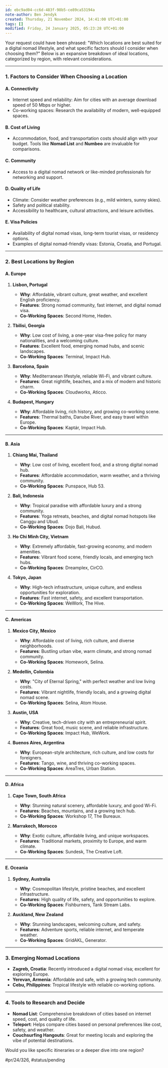```yaml
---
id: ebc9ad04-cc6d-483f-98b5-ce89ca53194a
note-author: Ben Jendyk
created: Thursday, 21 November 2024, 14:41:00 UTC+01:00
tags: []
modified: Friday, 24 January 2025, 05:23:28 UTC+01:00
---
```


Your request could have been phrased: "Which locations are best suited for a digital nomad lifestyle, and what specific factors should I consider when choosing them?" Below is an expansive breakdown of ideal locations, categorized by region, with relevant considerations.

* * *

### **1. Factors to Consider When Choosing a Location**

#### A. **Connectivity**

- Internet speed and reliability: Aim for cities with an average download speed of 50 Mbps or higher.
- Co-working spaces: Research the availability of modern, well-equipped spaces.

#### B. **Cost of Living**

- Accommodation, food, and transportation costs should align with your budget. Tools like **Nomad List** and **Numbeo** are invaluable for comparisons.

#### C. **Community**

- Access to a digital nomad network or like-minded professionals for networking and support.

#### D. **Quality of Life**

- Climate: Consider weather preferences (e.g., mild winters, sunny skies).
- Safety and political stability.
- Accessibility to healthcare, cultural attractions, and leisure activities.

#### E. **Visa Policies**

- Availability of digital nomad visas, long-term tourist visas, or residency options.
- Examples of digital nomad-friendly visas: Estonia, Croatia, and Portugal.
* * *

### **2. Best Locations by Region**

#### **A. Europe**

1. **Lisbon, Portugal**

	 - **Why**: Affordable, vibrant culture, great weather, and excellent English proficiency.
	 - **Features**: Strong nomad community, fast internet, and digital nomad visa.
	 - **Co-Working Spaces**: Second Home, Heden.
2. **Tbilisi, Georgia**

	 - **Why**: Low cost of living, a one-year visa-free policy for many nationalities, and a welcoming culture.
	 - **Features**: Excellent food, emerging nomad hubs, and scenic landscapes.
	 - **Co-Working Spaces**: Terminal, Impact Hub.
3. **Barcelona, Spain**

	 - **Why**: Mediterranean lifestyle, reliable Wi-Fi, and vibrant culture.
	 - **Features**: Great nightlife, beaches, and a mix of modern and historic charm.
	 - **Co-Working Spaces**: Cloudworks, Aticco.
4. **Budapest, Hungary**

	 - **Why**: Affordable living, rich history, and growing co-working scene.
	 - **Features**: Thermal baths, Danube River, and easy travel within Europe.
	 - **Co-Working Spaces**: Kaptár, Impact Hub.
* * *

#### **B. Asia**

1. **Chiang Mai, Thailand**

	 - **Why**: Low cost of living, excellent food, and a strong digital nomad hub.
	 - **Features**: Affordable accommodation, warm weather, and a thriving community.
	 - **Co-Working Spaces**: Punspace, Hub 53.
2. **Bali, Indonesia**

	 - **Why**: Tropical paradise with affordable luxury and a strong community.
	 - **Features**: Yoga retreats, beaches, and digital nomad hotspots like Canggu and Ubud.
	 - **Co-Working Spaces**: Dojo Bali, Hubud.
3. **Ho Chi Minh City, Vietnam**

	 - **Why**: Extremely affordable, fast-growing economy, and modern amenities.
	 - **Features**: Vibrant food scene, friendly locals, and emerging tech hubs.
	 - **Co-Working Spaces**: Dreamplex, CirCO.
4. **Tokyo, Japan**

	 - **Why**: High-tech infrastructure, unique culture, and endless opportunities for exploration.
	 - **Features**: Fast internet, safety, and excellent transportation.
	 - **Co-Working Spaces**: WeWork, The Hive.
* * *

#### **C. Americas**

1. **Mexico City, Mexico**

	 - **Why**: Affordable cost of living, rich culture, and diverse neighborhoods.
	 - **Features**: Bustling urban vibe, warm climate, and strong nomad community.
	 - **Co-Working Spaces**: Homework, Selina.
2. **Medellín, Colombia**

	 - **Why**: "City of Eternal Spring," with perfect weather and low living costs.
	 - **Features**: Vibrant nightlife, friendly locals, and a growing digital nomad scene.
	 - **Co-Working Spaces**: Selina, Atom House.
3. **Austin, USA**

	 - **Why**: Creative, tech-driven city with an entrepreneurial spirit.
	 - **Features**: Great food, music scene, and reliable infrastructure.
	 - **Co-Working Spaces**: Impact Hub, WeWork.
4. **Buenos Aires, Argentina**

	 - **Why**: European-style architecture, rich culture, and low costs for foreigners.
	 - **Features**: Tango, wine, and thriving co-working spaces.
	 - **Co-Working Spaces**: AreaTres, Urban Station.
* * *

#### **D. Africa**

1. **Cape Town, South Africa**

	 - **Why**: Stunning natural scenery, affordable luxury, and good Wi-Fi.
	 - **Features**: Beaches, mountains, and a growing tech hub.
	 - **Co-Working Spaces**: Workshop 17, The Bureaux.
2. **Marrakech, Morocco**

	 - **Why**: Exotic culture, affordable living, and unique workspaces.
	 - **Features**: Traditional markets, proximity to Europe, and warm climate.
	 - **Co-Working Spaces**: Sundesk, The Creative Loft.
* * *

#### **E. Oceania**

1. **Sydney, Australia**

	 - **Why**: Cosmopolitan lifestyle, pristine beaches, and excellent infrastructure.
	 - **Features**: High quality of life, safety, and opportunities to explore.
	 - **Co-Working Spaces**: Fishburners, Tank Stream Labs.
2. **Auckland, New Zealand**

	 - **Why**: Stunning landscapes, welcoming culture, and safety.
	 - **Features**: Adventure sports, reliable internet, and temperate weather.
	 - **Co-Working Spaces**: GridAKL, Generator.
* * *

### **3. Emerging Nomad Locations**

- **Zagreb, Croatia**: Recently introduced a digital nomad visa; excellent for exploring Europe.
- **Yerevan, Armenia**: Affordable and safe, with a growing tech community.
- **Cebu, Philippines**: Tropical lifestyle with reliable co-working options.
* * *

### **4. Tools to Research and Decide**

- **Nomad List**: Comprehensive breakdown of cities based on internet speed, cost, and quality of life.
- **Teleport**: Helps compare cities based on personal preferences like cost, safety, and weather.
- **Couchsurfing Hangouts**: Great for meeting locals and exploring the vibe of potential destinations.

Would you like specific itineraries or a deeper dive into one region?


#pr/24/326, #status/pending